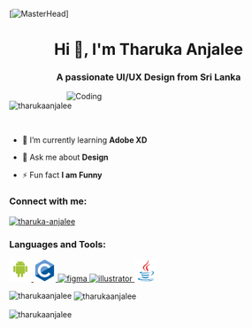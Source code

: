 [![MasterHead](https://i.gifer.com/Q7i2.gif)]
<h1 align="center">Hi 👋, I'm Tharuka Anjalee</h1>
<h3 align="center">A passionate UI/UX Design from Sri Lanka</h3>
<img align="right" alt="Coding" width="400" src="https://miro.medium.com/v2/resize:fit:750/format:webp/0*5oiuLeF3ZzHCLBCc.gif">

<p align="left"> <img src="https://komarev.com/ghpvc/?username=tharukaanjalee&label=Profile%20views&color=0e75b6&style=flat" alt="tharukaanjalee" /> </p>

<p align="left"> <a href="https://twitter.com/" target="blank"><img src="https://img.shields.io/twitter/follow/?logo=twitter&style=for-the-badge" alt="" /></a> </p>

- 🌱 I’m currently learning **Adobe XD**

- 💬 Ask me about **Design**

- ⚡ Fun fact **I am Funny**

<h3 align="left">Connect with me:</h3>
<p align="left">
<a href="https://linkedin.com/in/tharuka-anjalee" target="blank"><img align="center" src="https://raw.githubusercontent.com/rahuldkjain/github-profile-readme-generator/master/src/images/icons/Social/linked-in-alt.svg" alt="tharuka-anjalee" height="30" width="40" /></a>
</p>

<h3 align="left">Languages and Tools:</h3>
<p align="left"> <a href="https://developer.android.com" target="_blank" rel="noreferrer"> <img src="https://raw.githubusercontent.com/devicons/devicon/master/icons/android/android-original-wordmark.svg" alt="android" width="40" height="40"/> </a> <a href="https://www.cprogramming.com/" target="_blank" rel="noreferrer"> <img src="https://raw.githubusercontent.com/devicons/devicon/master/icons/c/c-original.svg" alt="c" width="40" height="40"/> </a> <a href="https://www.figma.com/" target="_blank" rel="noreferrer"> <img src="https://www.vectorlogo.zone/logos/figma/figma-icon.svg" alt="figma" width="40" height="40"/> </a> <a href="https://www.adobe.com/in/products/illustrator.html" target="_blank" rel="noreferrer"> <img src="https://www.vectorlogo.zone/logos/adobe_illustrator/adobe_illustrator-icon.svg" alt="illustrator" width="40" height="40"/> </a> <a href="https://www.java.com" target="_blank" rel="noreferrer"> <img src="https://raw.githubusercontent.com/devicons/devicon/master/icons/java/java-original.svg" alt="java" width="40" height="40"/> </a> </p>

<p><img align="left" src="https://github-readme-stats.vercel.app/api/top-langs?username=tharukaanjalee&show_icons=true&locale=en&layout=compact" alt="tharukaanjalee" /></p>

<p>&nbsp;<img align="center" src="https://github-readme-stats.vercel.app/api?username=tharukaanjalee&show_icons=true&locale=en" alt="tharukaanjalee" /></p>

<p><img align="center" src="https://github-readme-streak-stats.herokuapp.com/?user=tharukaanjalee&" alt="tharukaanjalee" /></p>
